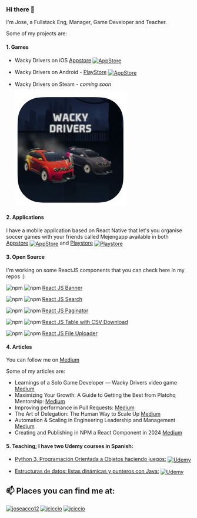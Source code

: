 ### Hi there 👋 

I'm Jose, a Fullstack Eng, Manager, Game Developer and Teacher.

Some of my projects are:

#### 1. Games

   - Wacky Drivers on iOS  [Appstore](https://apps.apple.com/ms/app/wacky-drivers/id1625610738) <a href="https://apps.apple.com/ms/app/wacky-drivers/id1625610738" target="blank"><img align="center" src="https://cdn.jsdelivr.net/npm/simple-icons@9.11.0/icons/appstore.svg" alt="AppStore" height="24" width="36" /></a>
   - Wacky Drivers on Android - [PlayStore](https://play.google.com/store/apps/details?id=net.jciccio.wackyracers) <a href="[https://apps.apple.com/ms/app/wacky-drivers/id1625610738](https://play.google.com/store/apps/details?id=net.jciccio.wackyracers)" target="blank"><img align="center" src="https://cdn.jsdelivr.net/npm/simple-icons@9.11.0/icons/googleplay.svg" alt="AppStore" height="24" width="36" /></a> 
   - Wacky Drivers on Steam - _coming soon_
  
     ![alt text](https://github.com/jciccio/jciccio/blob/master/wackydrivers.PNG)

#### 2. Applications

I have a mobile application based on React Native that let's you organise soccer games with your friends called Mejengapp available in both [Appstore](https://apps.apple.com/us/app/mejengapp/id1479790993) <a href="https://apps.apple.com/us/app/mejengapp/id1479790993" target="blank"><img align="center" src="https://cdn.jsdelivr.net/npm/simple-icons@9.11.0/icons/appstore.svg" alt="AppStore" height="24" width="36" /></a>  and [Playstore](https://play.google.com/store/apps/details?id=net.jciccio.mejengapp) <a href="https://play.google.com/store/apps/details?id=net.jciccio.mejengapp" target="blank"><img align="center" src="https://cdn.jsdelivr.net/npm/simple-icons@9.11.0/icons/googleplay.svg" alt="Playstore" height="24" width="36" /></a>
     
#### 3. Open Source
I'm working on some ReactJS components that you can check here in my repos :)


![npm](https://img.shields.io/npm/dm/react-js-banner) ![npm](https://img.shields.io/npm/v/react-js-banner.svg) [React JS Banner](https://github.com/jciccio/react-js-banner/)  

![npm](https://img.shields.io/npm/dm/react-js-search.svg)
![npm](https://img.shields.io/npm/v/react-js-search.svg)
[React JS Search](https://github.com/jciccio/react-js-search/)  

![npm](https://img.shields.io/npm/dm/react-js-paginator.svg)
![npm](https://img.shields.io/npm/v/react-js-paginator.svg)
[React JS Paginator](https://github.com/jciccio/react-js-paginator/)  

![npm](https://img.shields.io/npm/dm/react-js-table-with-csv-dl.svg)
![npm](https://img.shields.io/npm/v/react-js-table-with-csv-dl.svg)
[React JS Table with CSV Download](https://github.com/jciccio/react-js-table-with-csv-dl/)  

![npm](https://img.shields.io/npm/dm/file-uploader-js.svg)
![npm](https://img.shields.io/npm/v/file-uploader-js.svg)
[React JS File Uploader](https://github.com/jciccio/file-uploader-js/)  

#### 4. Articles

You can follow me on [Medium](https://medium.com/@jciccio)

Some of my articles are:

- Learnings of a Solo Game Developer — Wacky Drivers video game [Medium](https://medium.com/@jciccio/learnings-of-a-solo-game-developer-wacky-drivers-video-game-b68bd4d32035)
- Maximizing Your Growth: A Guide to Getting the Best from Platohq Mentorship: [Medium](https://medium.com/@jciccio/maximizing-your-growth-a-guide-to-getting-the-best-from-platohq-mentorship-18dd1b698929)
- Improving performance in Pull Requests: [Medium](https://medium.com/@jciccio/improving-performance-in-pull-requests-46db23d246bd)
- The Art of Delegation: The Human Way to Scale Up [Medium](https://medium.com/@jciccio/delegation-the-human-way-to-scale-up-0dd8681aed25)
- Automation & Scaling in Engineering Leadership and Management [Medium](https://medium.com/@jciccio/automation-scaling-in-engineering-leadership-andmanagement-9ca0458ef4fb)
- Creating and Publishing in NPM a React Component in 2024 [Medium](https://medium.com/@jciccio/creating-and-publishing-an-npm-react-component-in-2024-e4d24c7f54a9)


#### 5. Teaching; I have two Udemy courses in Spanish:

   - [Python 3, Programación Orientada a Objetos haciendo juegos:](https://www.udemy.com/course/programacion-orientada-a-objetos-haciendo-juegos-con-python/?couponCode=COUPON1499) <a href="https://www.udemy.com/course/programacion-orientada-a-objetos-haciendo-juegos-con-python/?couponCode=COUPON1499" target="blank"><img align="center" src="https://cdn.jsdelivr.net/npm/simple-icons@9.11.0/icons/udemy.svg" alt="Udemy" height="24" width="36" /></a>

   - [Estructuras de datos: listas dinámicas y punteros con Java:](https://www.udemy.com/course/programacion-orientada-a-objetos-haciendo-juegos-con-python/?referralCode=77B2A2FA3ACED1C01215) <a href="https://www.udemy.com/course/programacion-orientada-a-objetos-haciendo-juegos-con-python/?referralCode=77B2A2FA3ACED1C01215" target="blank"><img align="center" src="https://cdn.jsdelivr.net/npm/simple-icons@9.11.0/icons/udemy.svg" alt="Udemy" height="24" width="36" /></a>


## 📫 Places you can find me at:

<a href="https://twitter.com/joseacco12" target="blank"><img align="center" src="https://cdn.jsdelivr.net/npm/simple-icons@9.11.0/icons/twitter.svg" alt="joseacco12" height="24" width="36" /></a>
<a href="https://www.linkedin.com/in/jciccio/" target="blank"><img align="center" src="https://cdn.jsdelivr.net/npm/simple-icons@9.11.0/icons/linkedin.svg" alt="jciccio" height="24" width="36" /></a>
<a href="https://www.twitch.tv/joseaco" target="blank"><img align="center" src="https://cdn.jsdelivr.net/npm/simple-icons@9.11.0/icons/twitch.svg" alt="jciccio" height="24" width="36" /></a>






<!--
**jciccio/jciccio** is a ✨ _special_ ✨ repository because its `README.md` (this file) appears on your GitHub profile.

Here are some ideas to get you started:

- 🔭 I’m currently working on ...
- 🌱 I’m currently learning ...
- 👯 I’m looking to collaborate on ...
- 🤔 I’m looking for help with ...
- 💬 Ask me about ...
- 📫 How to reach me: ...
- 😄 Pronouns: ...
- ⚡ Fun fact: ...
-->
